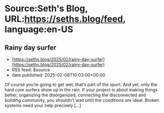 # Source:Seth's Blog, URL:https://seths.blog/feed, language:en-US

## Rainy day surfer
 - [https://seths.blog/2025/02/rainy-day-surfer](https://seths.blog/2025/02/rainy-day-surfer)
 - RSS feed: $source
 - date published: 2025-02-08T10:03:00+00:00

Of course you&#8217;re going to get wet, that&#8217;s part of the sport. And yet, only the hard core surfers show up in the rain. If your project is about making things better, organizing the disorganized, connecting the disconnected and building community, you shouldn&#8217;t wait until the conditions are ideal. Broken systems need your help precisely [&#8230;]

